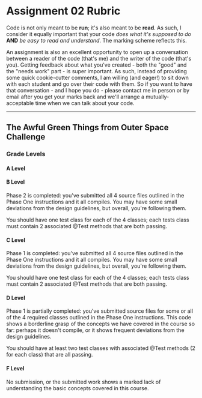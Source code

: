 # Assignment 02 Rubric

Code is not only meant to be **run**; it's also meant to be **read**. As such, I consider it equally important that your code _does what it's supposed to do_ **AND** _be easy to read and understand_. The marking scheme reflects this.

An assignment is also an excellent opportunity to open up a conversation between a reader of the code (that's me) and the writer of the code (that's you). Getting feedback about what you've created - both the "good" and the "needs work" part - is super important. As such, instead of providing some quick cookie-cutter comments, I am willing (and eager!) to sit down with each student and go over their code with them. So if you want to have that conversation - and I hope you do - please contact me in person or by email after you get your marks back and we'll arrange a mutually-acceptable time when we can talk about your code.

---

## The Awful Green Things from Outer Space Challenge

### Grade Levels

#### A Level

#### B Level

Phase 2 is completed: you've submitted all 4 source files outlined in the Phase One instructions and it all compiles. You may have some small deviations from the design guidelines, but overall, you're following them.

You should have one test class for each of the 4 classes; each tests class must contain 2 associated @Test methods that are both passing.

#### C Level

Phase 1 is completed: you've submitted all 4 source files outlined in the Phase One instructions and it all compiles. You may have some small deviations from the design guidelines, but overall, you're following them.

You should have one test class for each of the 4 classes; each tests class must contain 2 associated @Test methods that are both passing.

#### D Level

Phase 1 is partially completed: you've submitted source files for some or all of the 4 required classes outlined in the Phase One instructions. This code shows a borderline grasp of the concepts we have covered in the course so far: perhaps it doesn't compile, or it shows frequent deviations from the design guidelines.

You should have at least two test classes with associated @Test methods (2 for each class) that are all passing.

#### F Level

No submission, or the submitted work shows a marked lack of understanding the basic concepts covered in this course.
